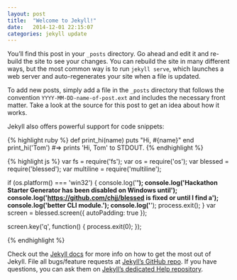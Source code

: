 ```yaml
---
layout: post
title:  "Welcome to Jekyll!"
date:   2014-12-01 22:15:07
categories: jekyll update
---
```

You’ll find this post in your `_posts` directory. Go ahead and edit it and re-build the site to see your changes. You can rebuild the site in many different ways, but the most common way is to run `jekyll serve`, which launches a web server and auto-regenerates your site when a file is updated.

To add new posts, simply add a file in the `_posts` directory that follows the convention `YYYY-MM-DD-name-of-post.ext` and includes the necessary front matter. Take a look at the source for this post to get an idea about how it works.

Jekyll also offers powerful support for code snippets:

{% highlight ruby %}
def print_hi(name)
  puts "Hi, #{name}"
end
print_hi('Tom')
#=> prints 'Hi, Tom' to STDOUT.
{% endhighlight %}

{% highlight js %}
var fs = require('fs');
var os = require('os');
var blessed = require('blessed');
var multiline = require('multiline');

if (os.platform() === 'win32') {
  console.log('**************************************************************');
  console.log('Hackathon Starter Generator has been disabled on Windows until');
  console.log('https://github.com/chjj/blessed is fixed or until I find a');
  console.log('better CLI module.');
  console.log('**************************************************************');
  process.exit();
}
var screen = blessed.screen({
  autoPadding: true
});

screen.key('q', function() {
  process.exit(0);
});

{% endhighlight %}

Check out the [Jekyll docs][jekyll] for more info on how to get the most out of Jekyll. File all bugs/feature requests at [Jekyll’s GitHub repo][jekyll-gh]. If you have questions, you can ask them on [Jekyll’s dedicated Help repository][jekyll-help].

[jekyll]:      http://jekyllrb.com
[jekyll-gh]:   https://github.com/jekyll/jekyll
[jekyll-help]: https://github.com/jekyll/jekyll-help
